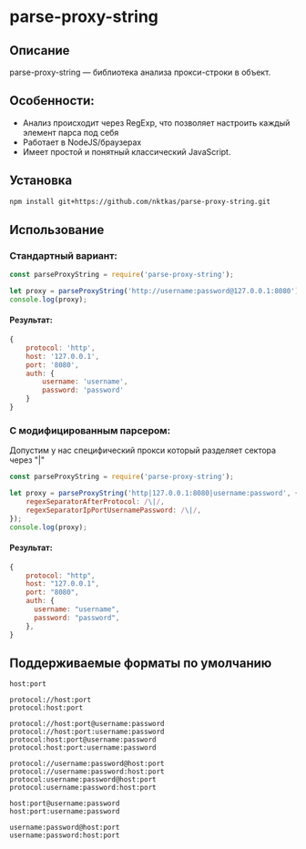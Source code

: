 # parse-proxy-string

## Описание
parse-proxy-string — библиотека анализа прокси-строки в объект. 

## Особенности:
- Анализ происходит через RegExp, что позволяет настроить каждый элемент парса под себя
- Работает в NodeJS/браузерах
- Имеет простой и понятный классический JavaScript.

## Установка
```bash
npm install git+https://github.com/nktkas/parse-proxy-string.git
```

## Использование

### Стандартный вариант:
```javascript
const parseProxyString = require('parse-proxy-string');

let proxy = parseProxyString('http://username:password@127.0.0.1:8080');
console.log(proxy);
```

#### Результат:
```javascript
{
    protocol: 'http',
    host: '127.0.0.1',
    port: '8080',
    auth: {
        username: 'username',
        password: 'password'
    }
}
```

### С модифицированным парсером:
Допустим у нас специфический прокси который разделяет сектора через "|"

```javascript
const parseProxyString = require('parse-proxy-string');

let proxy = parseProxyString('http|127.0.0.1:8080|username:password', {
    regexSeparatorAfterProtocol: /\|/,
    regexSeparatorIpPortUsernamePassword: /\|/,
});
console.log(proxy);
```

#### Результат:
```javascript
{
    protocol: "http",
    host: "127.0.0.1",
    port: "8080",
    auth: {
      username: "username",
      password: "password",
    },
}
```

## Поддерживаемые форматы по умолчанию

```text
host:port

protocol://host:port
protocol:host:port

protocol://host:port@username:password
protocol://host:port:username:password
protocol:host:port@username:password
protocol:host:port:username:password

protocol://username:password@host:port
protocol://username:password:host:port
protocol:username:password@host:port
protocol:username:password:host:port

host:port@username:password
host:port:username:password

username:password@host:port
username:password:host:port
```
